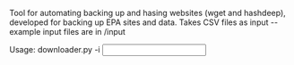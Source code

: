 Tool for automating backing up and hasing websites (wget and hashdeep), developed for backing up EPA sites and data. Takes CSV files as input -- example input files are in /input

Usage: 
    downloader.py -i <input csv>
